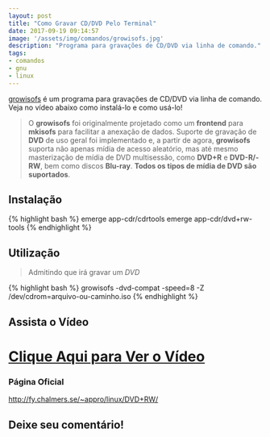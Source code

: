 ```yaml
---
layout: post
title: "Como Gravar CD/DVD Pelo Terminal"
date: 2017-09-19 09:14:57
image: '/assets/img/comandos/growisofs.jpg'
description: "Programa para gravações de CD/DVD via linha de comando."
tags:
- comandos
- gnu
- linux
---
```


[growisofs](https://en.wikipedia.org/wiki/Dvd%2Brw-tools) é um programa para gravações de CD/DVD via linha de comando. Veja no vídeo abaixo como instalá-lo e como usá-lo!

> O __growisofs__ foi originalmente projetado como um __frontend__ para __mkisofs__ para facilitar a anexação de dados. Suporte de gravação de __DVD__ de uso geral foi implementado e, a partir de agora, __growisofs__ suporta não apenas mídia de acesso aleatório, mas até mesmo masterização de mídia de DVD multisessão, como __DVD+R__ e __DVD-R/-RW__, bem como discos __Blu-ray__. __Todos os tipos de mídia de DVD são suportados__.

## Instalação
{% highlight bash %}
emerge app-cdr/cdrtools
emerge app-cdr/dvd+rw-tools
{% endhighlight %}

## Utilização

> Admitindo que irá gravar um _DVD_

{% highlight bash %}
growisofs -dvd-compat -speed=8 -Z /dev/cdrom=arquivo-ou-caminho.iso
{% endhighlight %}

## Assista o Vídeo

# [Clique Aqui para Ver o Vídeo](https://www.youtube.com/watch?v=5o4X6OaAm4Y)


### Página Oficial
<http://fy.chalmers.se/~appro/linux/DVD+RW/>

## Deixe seu comentário!

<script async src="https://pagead2.googlesyndication.com/pagead/js/adsbygoogle.js"></script>

<!-- Informat -->
<ins class="adsbygoogle"
 style="display:block"
 data-ad-client="ca-pub-2838251107855362"
 data-ad-slot="2327980059"
 data-ad-format="auto"
 data-full-width-responsive="true"></ins>

<script>
(adsbygoogle = window.adsbygoogle || []).push({});
</script>



